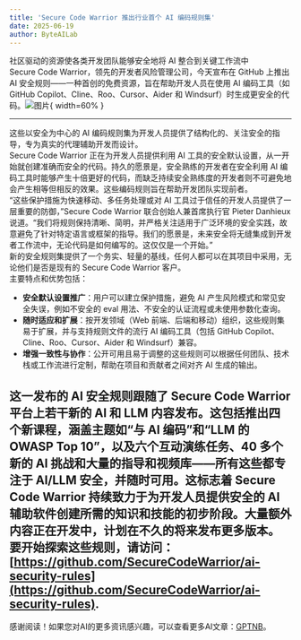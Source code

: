 ```yaml
---
title: 'Secure Code Warrior 推出行业首个 AI 编码规则集'
date: 2025-06-19
author: ByteAILab
---
```


社区驱动的资源使各类开发团队能够安全地将 AI 整合到关键工作流中  
Secure Code Warrior，领先的开发者风险管理公司，今天宣布在 GitHub 上推出 AI 安全规则——一种首创的免费资源，旨在帮助开发人员在使用 AI 编码工具（如 GitHub Copilot、Cline、Roo、Cursor、Aider 和 Windsurf）时生成更安全的代码。![图片](https://ai-techpark.com/wp-content/uploads/Secure-Code.jpg){ width=60% }

---
这些以安全为中心的 AI 编码规则集为开发人员提供了结构化的、关注安全的指导，专为真实的代理辅助开发而设计。  
Secure Code Warrior 正在为开发人员提供利用 AI 工具的安全默认设置，从一开始就创建准确而安全的代码。持久的愿景是，安全熟练的开发者在安全利用 AI 编码工具时能够产生十倍更好的代码，而缺乏持续安全熟练度的开发者则不可避免地会产生相等但相反的效果。这些编码规则旨在帮助开发团队实现前者。  
“这些保护措施为快速移动、多任务处理或对 AI 工具过于信任的开发人员提供了一层重要的防御，”Secure Code Warrior 联合创始人兼首席执行官 Pieter Danhieux 说道。“我们将规则保持清晰、简明，并严格关注适用于广泛环境的安全实践，故意避免了针对特定语言或框架的指导。我们的愿景是，未来安全将无缝集成到开发者工作流中，无论代码是如何编写的。这仅仅是一个开始。”  
新的安全规则集提供了一个务实、轻量的基线，任何人都可以在其项目中采用，无论他们是否是现有的 Secure Code Warrior 客户。  
主要特点和优势包括：  

- **安全默认设置推广**：用户可以建立保护措施，避免 AI 产生风险模式和常见安全失误，例如不安全的 eval 用法、不安全的认证流程或未使用参数化查询。  
- **随时适应和扩展**：按开发领域（Web 前端、后端和移动）组织，这些规则集易于扩展，并与支持规则文件的流行 AI 编码工具（包括 GitHub Copilot、Cline、Roo、Cursor、Aider 和 Windsurf）兼容。  
- **增强一致性与协作**：公开可用且易于调整的这些规则可以根据任何团队、技术栈或工作流进行定制，帮助在项目和贡献者之间对齐 AI 生成的输出。  

这一发布的 AI 安全规则跟随了 Secure Code Warrior 平台上若干新的 AI 和 LLM 内容发布。这包括推出四个新课程，涵盖主题如“与 AI 编码”和“LLM 的 OWASP Top 10”，以及六个互动演练任务、40 多个新的 AI 挑战和大量的指导和视频库——所有这些都专注于 AI/LLM 安全，并随时可用。这标志着 Secure Code Warrior 持续致力于为开发人员提供安全的 AI 辅助软件创建所需的知识和技能的初步阶段。大量额外内容正在开发中，计划在不久的将来发布更多版本。  
要开始探索这些规则，请访问： [https://github.com/SecureCodeWarrior/ai-security-rules](https://github.com/SecureCodeWarrior/ai-security-rules).
---
感谢阅读！如果您对AI的更多资讯感兴趣，可以查看更多AI文章：[GPTNB](https://gptnb.com)。